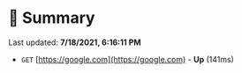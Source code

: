 # 📖 Summary
Last updated: **7/18/2021, 6:16:11 PM**

- `GET` [https://google.com](https://google.com) - **Up** (141ms)
